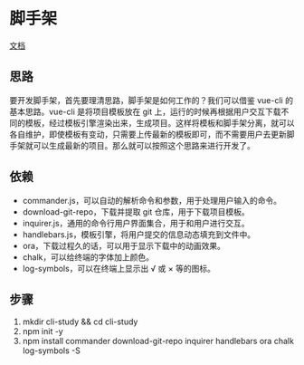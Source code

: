 # 脚手架
  [文档](https://blog.csdn.net/VhWfR2u02Q/article/details/80650106)
## 思路
  要开发脚手架，首先要理清思路，脚手架是如何工作的？我们可以借鉴 vue-cli 的基本思路。vue-cli 是将项目模板放在 git 上，运行的时候再根据用户交互下载不同的模板，经过模板引擎渲染出来，生成项目。这样将模板和脚手架分离，就可以各自维护，即使模板有变动，只需要上传最新的模板即可，而不需要用户去更新脚手架就可以生成最新的项目。那么就可以按照这个思路来进行开发了。

## 依赖
  - commander.js，可以自动的解析命令和参数，用于处理用户输入的命令。
  - download-git-repo，下载并提取 git 仓库，用于下载项目模板。
  - inquirer.js，通用的命令行用户界面集合，用于和用户进行交互。
  - handlebars.js，模板引擎，将用户提交的信息动态填充到文件中。
  - ora，下载过程久的话，可以用于显示下载中的动画效果。
  - chalk，可以给终端的字体加上颜色。
  - log-symbols，可以在终端上显示出 √ 或 × 等的图标。

## 步骤
  1. mkdir cli-study && cd cli-study
  2. npm init -y
  3. npm install commander download-git-repo inquirer handlebars ora chalk log-symbols -S